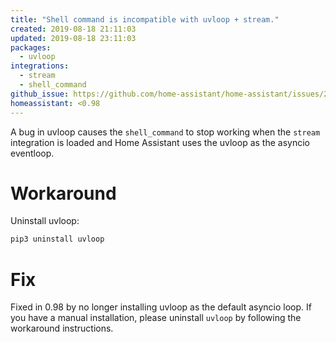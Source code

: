 ```yaml
---
title: "Shell command is incompatible with uvloop + stream."
created: 2019-08-18 21:11:03
updated: 2019-08-18 23:11:03
packages:
  - uvloop
integrations:
  - stream
  - shell_command
github_issue: https://github.com/home-assistant/home-assistant/issues/22999
homeassistant: <0.98
---
```


A bug in uvloop causes the `shell_command` to stop working when the `stream` integration is loaded and Home Assistant uses the uvloop as the asyncio eventloop.

# Workaround

Uninstall uvloop:

```bash
pip3 uninstall uvloop
```

# Fix

Fixed in 0.98 by no longer installing uvloop as the default asyncio loop. If you have a manual installation, please uninstall `uvloop` by following the workaround instructions.

